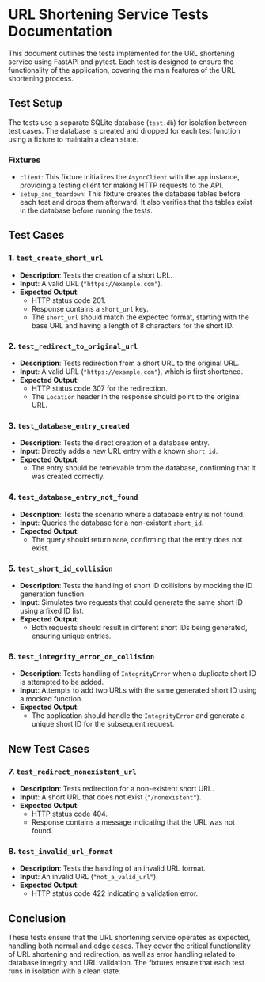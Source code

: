 # URL Shortening Service Tests Documentation

This document outlines the tests implemented for the URL shortening service using FastAPI and pytest. Each test is designed to ensure the functionality of the application, covering the main features of the URL shortening process.

## Test Setup

The tests use a separate SQLite database (`test.db`) for isolation between test cases. The database is created and dropped for each test function using a fixture to maintain a clean state.

### Fixtures

- `client`: This fixture initializes the `AsyncClient` with the `app` instance, providing a testing client for making HTTP requests to the API.
- `setup_and_teardown`: This fixture creates the database tables before each test and drops them afterward. It also verifies that the tables exist in the database before running the tests.

## Test Cases

### 1. `test_create_short_url`

- **Description**: Tests the creation of a short URL.
- **Input**: A valid URL (`"https://example.com"`).
- **Expected Output**:
  - HTTP status code 201.
  - Response contains a `short_url` key.
  - The `short_url` should match the expected format, starting with the base URL and having a length of 8 characters for the short ID.

### 2. `test_redirect_to_original_url`

- **Description**: Tests redirection from a short URL to the original URL.
- **Input**: A valid URL (`"https://example.com"`), which is first shortened.
- **Expected Output**:
  - HTTP status code 307 for the redirection.
  - The `Location` header in the response should point to the original URL.

### 3. `test_database_entry_created`

- **Description**: Tests the direct creation of a database entry.
- **Input**: Directly adds a new URL entry with a known `short_id`.
- **Expected Output**:
  - The entry should be retrievable from the database, confirming that it was created correctly.

### 4. `test_database_entry_not_found`

- **Description**: Tests the scenario where a database entry is not found.
- **Input**: Queries the database for a non-existent `short_id`.
- **Expected Output**:
  - The query should return `None`, confirming that the entry does not exist.

### 5. `test_short_id_collision`

- **Description**: Tests the handling of short ID collisions by mocking the ID generation function.
- **Input**: Simulates two requests that could generate the same short ID using a fixed ID list.
- **Expected Output**:
  - Both requests should result in different short IDs being generated, ensuring unique entries.

### 6. `test_integrity_error_on_collision`

- **Description**: Tests handling of `IntegrityError` when a duplicate short ID is attempted to be added.
- **Input**: Attempts to add two URLs with the same generated short ID using a mocked function.
- **Expected Output**:
  - The application should handle the `IntegrityError` and generate a unique short ID for the subsequent request.

## New Test Cases

### 7. `test_redirect_nonexistent_url`

- **Description**: Tests redirection for a non-existent short URL.
- **Input**: A short URL that does not exist (`"/nonexistent"`).
- **Expected Output**:
  - HTTP status code 404.
  - Response contains a message indicating that the URL was not found.

### 8. `test_invalid_url_format`

- **Description**: Tests the handling of an invalid URL format.
- **Input**: An invalid URL (`"not_a_valid_url"`).
- **Expected Output**:
  - HTTP status code 422 indicating a validation error.

## Conclusion

These tests ensure that the URL shortening service operates as expected, handling both normal and edge cases. They cover the critical functionality of URL shortening and redirection, as well as error handling related to database integrity and URL validation. The fixtures ensure that each test runs in isolation with a clean state.
